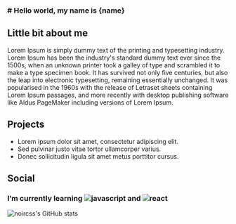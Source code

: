 ### # Hello world, my name is {name}

## Little bit about me

<!-- What do you enjoy developing? -->


<!-- A little bit about you? -->

Lorem Ipsum is simply dummy text of the printing and typesetting industry. Lorem Ipsum has been the industry's standard dummy text ever since the 1500s, when an unknown printer took a galley of type and scrambled it to make a type specimen book. It has survived not only five centuries, but also the leap into electronic typesetting, remaining essentially unchanged. It was popularised in the 1960s with the release of Letraset sheets containing Lorem Ipsum passages, and more recently with desktop publishing software like Aldus PageMaker including versions of Lorem Ipsum.

## Projects

- Lorem ipsum dolor sit amet, consectetur adipiscing elit.
- Sed pulvinar justo vitae tortor ullamcorper varius.
- Donec sollicitudin ligula sit amet metus porttitor cursus.

## Social

<!-- Here you would put your social media -->

<!-- [Instagram]() -->

<!-- [Trello]() -->
### I’m currently learning ![javascript](https://user-images.githubusercontent.com/95552151/158097266-846338ad-5745-405d-82e5-8585c6c10bfa.png) and ![react](https://user-images.githubusercontent.com/95552151/158097305-e59d3f00-7685-4b5d-9651-fe063a3b5c48.png)




![noircss's GitHub stats](https://github-readme-stats.vercel.app/api?username=noircss&show_icons=true&theme=dracula)
